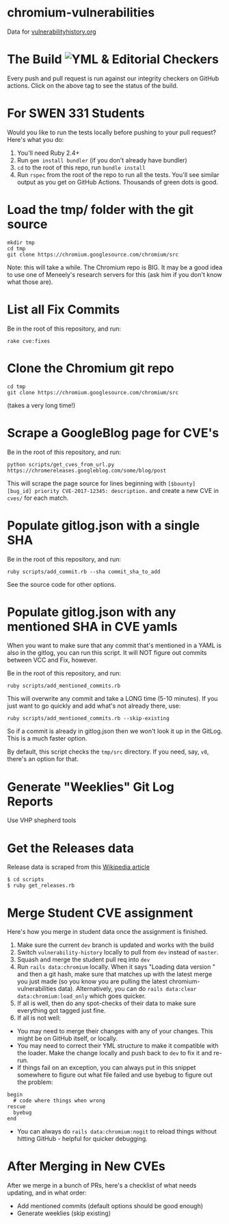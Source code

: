 # chromium-vulnerabilities
Data for [vulnerabilityhistory.org](http://vulnerabilityhistory.org)

# The Build ![YML & Editorial Checkers](https://github.com/VulnerabilityHistoryProject/chromium-vulnerabilities/workflows/YML%20&%20Editorial%20Checkers/badge.svg)

Every push and pull request is run against our integrity checkers on GitHub actions. Click on the above tag to see the status of the build.

# For SWEN 331 Students

Would you like to run the tests locally before pushing to your pull request? Here's what you do:

  1. You'll need Ruby 2.4+
  2. Run `gem install bundler` (if you don't already have bundler)
  3. `cd` to the root of this repo, run `bundle install`
  4. Run `rspec` from the root of the repo to run all the tests. You'll see similar output as you get on GitHub Actions. Thousands of green dots is good.

# Load the tmp/ folder with the git source

```
mkdir tmp
cd tmp
git clone https://chromium.googlesource.com/chromium/src
```

Note: this will take a while. The Chromium repo is BIG. It may be a good idea to use one of Meneely's research servers for this (ask him if you don't know what those are).

# List all Fix Commits

Be in the root of this repository, and run:

```
rake cve:fixes
```

# Clone the Chromium git repo

```
cd tmp
git clone https://chromium.googlesource.com/chromium/src
```
(takes a very long time!)

# Scrape a GoogleBlog page for CVE's

Be in the root of this repository, and run:

```
python scripts/get_cves_from_url.py https://chromereleases.googleblog.com/some/blog/post
```

This will scrape the page source for lines beginning with `[$bounty] [bug_id] priority CVE-2017-12345: description.` and create a new CVE in `cves/` for each match.

# Populate gitlog.json with a single SHA

Be in the root of this repository, and run:

```
ruby scripts/add_commit.rb --sha commit_sha_to_add
```

See the source code for other options.

# Populate gitlog.json with any mentioned SHA in CVE yamls

When you want to make sure that any commit that's mentioned in a YAML is also in the gitlog, you can run this script. It will NOT figure out commits between VCC and Fix, however.

Be in the root of this repository, and run:

```
ruby scripts/add_mentioned_commits.rb
```

This will overwrite any commit and take a LONG time (5-10 minutes). If you just want to go quickly and add what's not already there, use:

```
ruby scripts/add_mentioned_commits.rb --skip-existing
```

So if a commit is already in gitlog.json then we won't look it up in the GitLog. This is a much faster option.

By default, this script checks the `tmp/src` directory. If you need, say, `v8`, there's an option for that.


# Generate "Weeklies" Git Log Reports

Use VHP shepherd tools

# Get the Releases data

Release data is scraped from this [Wikipedia article](https://en.wikipedia.org/wiki/Google_Chrome_version_history)

```
$ cd scripts
$ ruby get_releases.rb
```

# Merge Student CVE assignment

Here's how you merge in student data once the assignment is finished.

1. Make sure the current `dev` branch is updated and works with the build
2. Switch `vulnerability-history` locally to pull from `dev` instead of `master`.
3. Squash and merge the student pull req into `dev`
4. Run `rails data:chromium` locally. When it says "Loading data version " and then a git hash, make sure that matches up with the latest merge you just made (so you know you are pulling the latest chromium-vulnerabilities data). Alternatively, you can do `rails data:clear data:chromium:load_only` which goes quicker.
5. If all is well, then do any spot-checks of their data to make sure everything got tagged just fine.
6. If all is not well:
  * You may need to merge their changes with any of your changes. This might be on GitHub itself, or locally.
  * You may need to correct their YML structure to make it compatible with the loader. Make the change locally and push back to `dev` to fix it and re-run.
  * If things fail on an exception, you can always put in this snippet somewhere to figure out what file failed and use byebug to figure out the problem:
  ```
  begin
    # code where things when wrong
  rescue
    byebug
  end
  ```
  * You can always do `rails data:chromium:nogit` to reload things without hitting GitHub - helpful for quicker debugging.

# After Merging in New CVEs

After we merge in a bunch of PRs, here's a checklist of what needs updating, and in what order:

  * Add mentioned commits (default options should be good enough)
  * Generate weeklies (skip existing)
